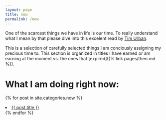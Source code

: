 ```yaml
---
layout: page
title: now
permalink: /now
---
```


One of the scarcest things we have in life is our time. To really understand what I mean by that please dive into this excelent read by [Tim Urban][waitbutwhy].

This is a selection of carefully selected things I am conciously assigning my precious time to. This section is organized in titles I have earned or am earning at the moment vs. the ones that [expired]({% link pages/then.md %}).

# What I am doing right now:


{% for post in site.categories.now %}
 <li><a href="{{ post.url }}">{{ post.title }}</a></li>
{% endfor %}



[waitbutwhy]: https://waitbutwhy.com/2015/12/the-tail-end.html
